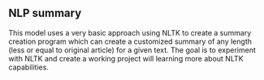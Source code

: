 ## NLP summary
This model uses a very basic approach using NLTK to create a summary creation program which can create a customized summary of any length (less or equal to original article) for a given text.
The goal is to experiment with NLTK and create a working project will learning more about NLTK capabilities.
